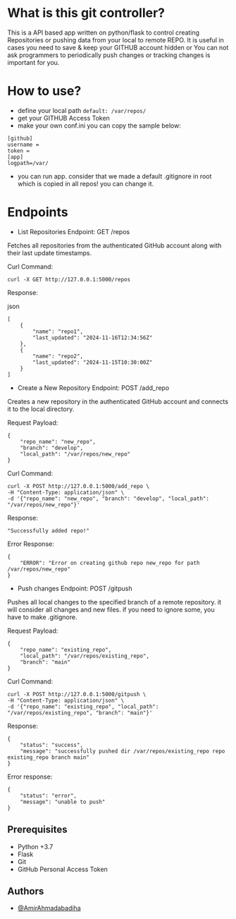 
# What is this git controller?
This is a API based app written on python/flask to control creating Repositories or pushing data from your local to remote REPO. It is useful in cases you need to save & keep your GITHUB account hidden or You can not ask programmers to periodically push changes or tracking changes is important for you. 
# How to use?
- define your local path `default: /var/repos/`
- get your GITHUB Access Token
- make your own conf.ini you can copy the sample below:
```
[github]
username = 
token = 
[app]
logpath=/var/
```
- you can run app. consider that we made a default .gitignore in root which is copied in all repos! you can change it.

# Endpoints
-  List Repositories
Endpoint: GET /repos

Fetches all repositories from the authenticated GitHub account along with their last update timestamps.

Curl Command:
```
curl -X GET http://127.0.0.1:5000/repos
```
Response:

json
```
[
    {
        "name": "repo1",
        "last_updated": "2024-11-16T12:34:56Z"
    },
    {
        "name": "repo2",
        "last_updated": "2024-11-15T10:30:00Z"
    }
]
```
-  Create a New Repository
Endpoint: POST /add_repo

Creates a new repository in the authenticated GitHub account and connects it to the local directory.

Request Payload:

```
{
    "repo_name": "new_repo",
    "branch": "develop",
    "local_path": "/var/repos/new_repo"
}
```
Curl Command:

```
curl -X POST http://127.0.0.1:5000/add_repo \
-H "Content-Type: application/json" \
-d '{"repo_name": "new_repo", "branch": "develop", "local_path": "/var/repos/new_repo"}'
```
Response:
```
"Successfully added repo!"
```
Error Response:
```
{
    "ERROR": "Error on creating github repo new_repo for path /var/repos/new_repo"
}
```

- Push changes
Endpoint: POST /gitpush

Pushes all local changes to the specified branch of a remote repository. it will consider all changes and new files. if you need to ignore some, you have to make .gitignore.

Request Payload:
```
{
    "repo_name": "existing_repo",
    "local_path": "/var/repos/existing_repo",
    "branch": "main"
}
```
Curl Command:
```
curl -X POST http://127.0.0.1:5000/gitpush \
-H "Content-Type: application/json" \
-d '{"repo_name": "existing_repo", "local_path": "/var/repos/existing_repo", "branch": "main"}'

```
Response:
```
{
    "status": "success",
    "message": "successfully pushed dir /var/repos/existing_repo repo existing_repo branch main"
}

```
Error response:
```
{
    "status": "error",
    "message": "unable to push"
}
```

## Prerequisites
- Python +3.7
- Flask
- Git
- GitHub Personal Access Token

## Authors

- [@AmirAhmadabadiha](https://ir.linkedin.com/in/amir-ahmadabadiha-259113175)

